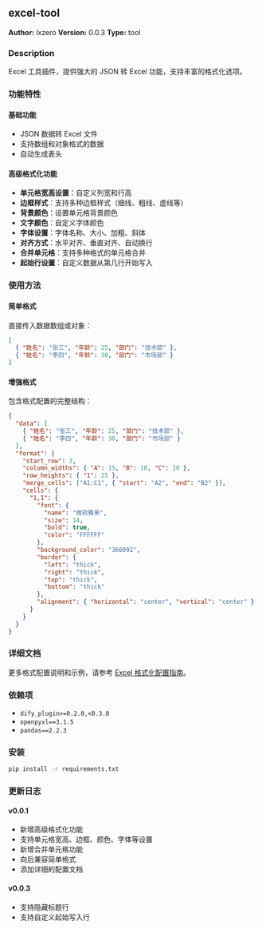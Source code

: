 ## excel-tool

**Author:** lxzero
**Version:** 0.0.3
**Type:** tool

### Description

Excel 工具插件，提供强大的 JSON 转 Excel 功能，支持丰富的格式化选项。

### 功能特性

#### 基础功能

- JSON 数据转 Excel 文件
- 支持数组和对象格式的数据
- 自动生成表头

#### 高级格式化功能

- **单元格宽高设置**：自定义列宽和行高
- **边框样式**：支持多种边框样式（细线、粗线、虚线等）
- **背景颜色**：设置单元格背景颜色
- **文字颜色**：自定义字体颜色
- **字体设置**：字体名称、大小、加粗、斜体
- **对齐方式**：水平对齐、垂直对齐、自动换行
- **合并单元格**：支持多种格式的单元格合并
- **起始行设置**：自定义数据从第几行开始写入

### 使用方法

#### 简单格式

直接传入数据数组或对象：

```json
[
  { "姓名": "张三", "年龄": 25, "部门": "技术部" },
  { "姓名": "李四", "年龄": 30, "部门": "市场部" }
]
```

#### 增强格式

包含格式配置的完整结构：

```json
{
  "data": [
    { "姓名": "张三", "年龄": 25, "部门": "技术部" },
    { "姓名": "李四", "年龄": 30, "部门": "市场部" }
  ],
  "format": {
    "start_row": 3,
    "column_widths": { "A": 15, "B": 10, "C": 20 },
    "row_heights": { "1": 25 },
    "merge_cells": ["A1:C1", { "start": "A2", "end": "B2" }],
    "cells": {
      "1,1": {
        "font": {
          "name": "微软雅黑",
          "size": 14,
          "bold": true,
          "color": "FFFFFF"
        },
        "background_color": "366092",
        "border": {
          "left": "thick",
          "right": "thick",
          "top": "thick",
          "bottom": "thick"
        },
        "alignment": { "horizontal": "center", "vertical": "center" }
      }
    }
  }
}
```

### 详细文档

更多格式配置说明和示例，请参考 [Excel 格式化配置指南](EXCEL_FORMAT_GUIDE.md)。

### 依赖项

- `dify_plugin>=0.2.0,<0.3.0`
- `openpyxl==3.1.5`
- `pandas==2.2.3`

### 安装

```bash
pip install -r requirements.txt
```

### 更新日志

#### v0.0.1

- 新增高级格式化功能
- 支持单元格宽高、边框、颜色、字体等设置
- 新增合并单元格功能
- 向后兼容简单格式
- 添加详细的配置文档

#### v0.0.3

- 支持隐藏标题行
- 支持自定义起始写入行
